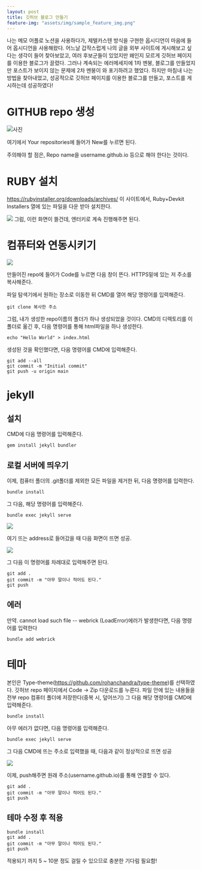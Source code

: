 ```yaml
---
layout: post
title: 깃허브 블로그 만들기
feature-img: "assets/img/sample_feature_img.png"
---
```

나는 메모 어플로 노션을 사용하다가, 제텔카스텐 방식을 구현한 옵시디언이 마음에 들어 옵시디언을 사용해왔다.
어느날 갑작스럽게 나의 글을 외부 사이트에 게시해보고 싶다는 생각이 들어 찾아보았고, 여러 후보군들이 있었지만 왜인지 모르게 깃허브 페이지를 이용한 블로그가 끌렸다.
그러나 계속되는 에러메세지에 1차 멘붕, 블로그를 만들었지만 포스트가 보이지 않는 문제에 2차 멘붕이 와 포기하려고 했었다.
하지만 마침내 나는 방법을 찾아내었고, 성공적으로 깃허브 페이지를 이용한 블로그를 만들고, 포스트를 게시하는데 성공하였다!


# GITHUB repo 생성
![사진](https://i.imgur.com/kol7C1O.png)

여기에서 Your repositories에 들어가 New를 누르면 된다.

주의해야 할 점은, Repo name을 username.github.io 등으로 해야 한다는 것이다.
# RUBY 설치
https://rubyinstaller.org/downloads/archives/
이 사이트에서, Ruby+Devkit Installers 열에 있는 파일을 다운 받아 설치한다.

![](https://i.imgur.com/qXP8MdH.png)
그럼, 이런 화면이 뜰건데, 엔터키로 계속 진행해주면 된다.
# 컴퓨터와 연동시키기

![](https://i.imgur.com/ZRZrd3Y.png)

만들어진 repo에 들어가 Code를 누르면 다음 창이 뜬다.
HTTPS밑에 있는 저 주소를 복사해준다.

파일 탐색기에서 원하는 장소로 이동한 뒤 CMD를 열어 해당 명령어를 입력해준다.

<code>git clone 복사한 주소</code>

그럼, 내가 생성한 repo이름의 폴더가 하나 생성되었을 것이다.
CMD의 디렉토리를 이 폴더로 옮긴 후, 다음 명령어를 통해 html파일을 하나 생성한다.

``` 
echo "Hello World" > index.html
```

생성된 것을 확인했다면, 다음 명령어를 CMD에 입력해준다.

```
git add --all
git commit -m "Initial commit"
git push -u origin main
```

# jekyll 
## 설치
CMD에 다음 명령어를 입력해준다.

```
gem install jekyll bundler
```
## 로컬 서버에 띄우기

이제, 컴퓨터 폴더의 .git폴더를 제외한 모든 파일을 제거한 뒤, 다음 명령어를 입력한다.

```
bundle install
```

그 다음, 해당 명령어를 입력해준다.

```
bundle exec jekyll serve
```

![](https://i.imgur.com/oQRhSuz.png)

여기 뜨는 address로 들어갔을 때 다음 화면이 뜨면 성공.

![](https://i.imgur.com/58AMInE.png)

그 다음 이 명령어를 차례대로 입력해주면 된다.

```
git add .
git commit -m "아무 말이나 적어도 된다."
git push
```
## 에러
만약. cannot load such file -- webrick (LoadError)에러가 발생한다면, 다음 명령어를 입력한다
```
bundle add webrick
```
# 테마
본인은 Type-theme(https://github.com/rohanchandra/type-theme)를 선택하였다.
깃허브 repo 페이지에서 Code -> Zip 다운로드를 누른다.
파일 안에 있는 내용들을 전부 repo 컴퓨터 폴더에 저장한다(중복 시, 덮어쓰기)
그 다음 해당 명령어를 CMD에 입력해준다.

```
bundle install
```

아무 에러가 없다면, 다음 명령어를 입력해준다.

```
bundle exec jekyll serve
```

그 다음 CMD에 뜨는 주소로 입력했을 때, 다음과 같이 정상적으로 뜨면 성공

![](https://i.imgur.com/pxWW5D8.png)

이제, push해주면 원래 주소(username.github.io)를 통해 연결할 수 있다.

```
git add .
git commit -m "아무 말이나 적어도 된다."
git push
```
## 테마 수정 후 적용
```
bundle install
git add .
git commit -m "아무 말이나 적어도 된다."
git push
```

적용되기 까지 5 ~ 10분 정도 걸릴 수 있으므로 충분한 기다림 필요함!